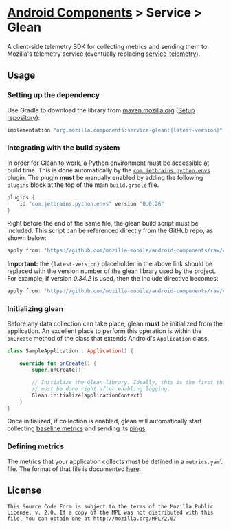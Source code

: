 # [Android Components](../../../README.md) > Service > Glean

A client-side telemetry SDK for collecting metrics and sending them to Mozilla's telemetry service
(eventually replacing [service-telemetry](../telemetry/README.md)).

## Usage

### Setting up the dependency

Use Gradle to download the library from [maven.mozilla.org](https://maven.mozilla.org/) 
([Setup repository](../../../README.md#maven-repository)):

```Groovy
implementation "org.mozilla.components:service-glean:{latest-version}"
```

### Integrating with the build system

In order for Glean to work, a Python environment must be accessible at build time. This is done
automatically by the [`com.jetbrains.python.envs`](https://github.com/JetBrains/gradle-python-envs/)
plugin. The plugin **must** be manually enabled by adding the following `plugins` block at the top
of the main `build.gradle` file.

```Groovy
plugins {
    id "com.jetbrains.python.envs" version "0.0.26"
}
```

Right before the end of the same file, the glean build script must be included. This script can be
referenced directly from the GitHub repo, as shown below:

```Groovy
apply from: 'https://github.com/mozilla-mobile/android-components/raw/v{latest-version}/components/service/glean/scripts/sdk_generator.gradle'
```

**Important:** the `{latest-version}` placeholder in the above link should be replaced with the version
number of the glean library used by the project. For example, if version *0.34.2* is used, then the
include directive becomes:

```Groovy
apply from: 'https://github.com/mozilla-mobile/android-components/raw/v0.34.2/components/service/glean/scripts/sdk_generator.gradle'
```

### Initializing glean

Before any data collection can take place, glean **must** be initialized from the application. An
excellent place to perform this operation is within the `onCreate` method of the class that extends
Android's `Application` class.

```Kotlin
class SampleApplication : Application() {

    override fun onCreate() {
        super.onCreate()

        // Initialize the Glean library. Ideally, this is the first thing that
        // must be done right after enabling logging.
        Glean.initialize(applicationContext)
    }
}
```

Once initialized, if collection is enabled, glean will automatically start collecting [baseline metrics](metrics.yaml)
and sending its [pings](docs/pings.md).

### Defining metrics

The metrics that your application collects must be defined in a ``metrics.yaml``
file. The format of that file is documented
[here](https://mozilla.github.io/glean_parser/metrics-yaml.html).

## License

    This Source Code Form is subject to the terms of the Mozilla Public
    License, v. 2.0. If a copy of the MPL was not distributed with this
    file, You can obtain one at http://mozilla.org/MPL/2.0/
